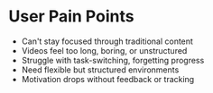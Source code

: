 # User Pain Points

- Can't stay focused through traditional content
- Videos feel too long, boring, or unstructured
- Struggle with task-switching, forgetting progress
- Need flexible but structured environments
- Motivation drops without feedback or tracking